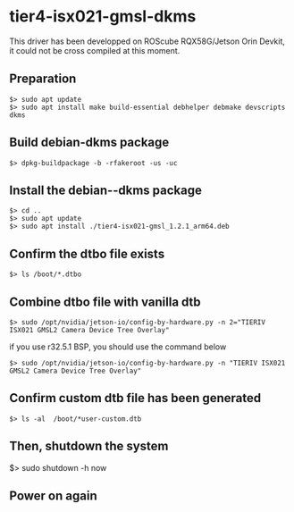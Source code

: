 # tier4-isx021-gmsl-dkms

This driver has been developped on ROScube RQX58G/Jetson Orin Devkit, it could not be cross compiled at this moment. 

## Preparation

```
$> sudo apt update
$> sudo apt install make build-essential debhelper debmake devscripts dkms
```

## Build debian-dkms package

```
$> dpkg-buildpackage -b -rfakeroot -us -uc
```

## Install the debian--dkms package

```
$> cd ..
$> sudo apt update
$> sudo apt install ./tier4-isx021-gmsl_1.2.1_arm64.deb
```

## Confirm the dtbo file exists

```
$> ls /boot/*.dtbo
```


## Combine dtbo file with vanilla dtb


``` 
$> sudo /opt/nvidia/jetson-io/config-by-hardware.py -n 2="TIERIV ISX021 GMSL2 Camera Device Tree Overlay"
```

if you use r32.5.1 BSP, you should use the command below

``` 
$> sudo /opt/nvidia/jetson-io/config-by-hardware.py -n "TIERIV ISX021 GMSL2 Camera Device Tree Overlay"
```


## Confirm custom dtb file has been generated

```
$> ls -al  /boot/*user-custom.dtb
```


## Then, shutdown the system

$> sudo shutdown -h now

## Power on again


